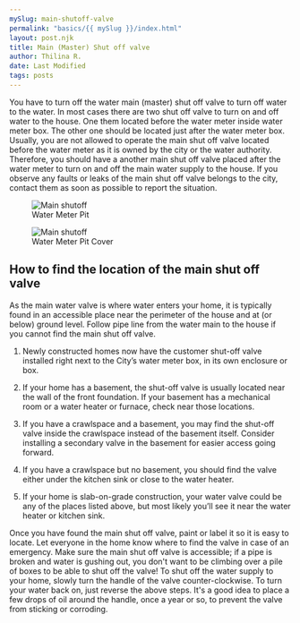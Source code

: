```yaml
---
mySlug: main-shutoff-valve
permalink: "basics/{{ mySlug }}/index.html"
layout: post.njk
title: Main (Master) Shut off valve
author: Thilina R.
date: Last Modified
tags: posts
---
```


You have to turn off the water main (master) shut off valve to turn off water to the water. In most cases there are two shut off valve to turn on and off water to the house. One them located before the water meter inside water meter box. The other one should be located just after the water meter box.
Usually, you are not allowed to operate the main shut off valve located before the water meter as it is owned by the city or the water authority. Therefore, you should have a another main shut off valve placed after the water meter to turn on and off the main water supply to the house.
If you observe any faults or leaks of the main shut off valve belongs to the city, contact them as soon as possible to report the situation.

<figure>
<img width="600" height="338" src="/assets/main-shutoff-valve/img/main-shutoff_600x338.webp" srcset="/assets/main-shutoff-valve/img/main-shutoff_360x203.webp 360w, /assets/main-shutoff-valve/img/main-shutoff_475.webp 475w, /assets/main-shutoff-valve/img/main-shutoff_600x338.webp 600w" loading="lazy" alt="Main shutoff" sizes="calc(100vw-10px)"/>
<figcaption>Water Meter Pit</figcaption>
</figure>
<figure>
<img width="600" height="323" src="/assets/main-shutoff-valve/img/open-shutoff-box_600x323.webp" srcset="/assets/main-shutoff-valve/img/open-shutoff-box_360x194.webp 360w,/assets/main-shutoff-valve/img/open-shutoff-box_600x323.webp 600w" loading="lazy" alt="Main shutoff" sizes="calc(100vw-10px)"/>
<figcaption>Water Meter Pit Cover</figcaption>
</figure>

## How to find the location of the main shut off valve

As the main water valve is where water enters your home, it is typically found in an accessible place near the perimeter of the house and at (or below) ground level. Follow pipe line from the water main to the house if you cannot find the main shut off valve.

1. Newly constructed homes now have the customer shut-off valve installed right next to the City’s water meter box, in its own enclosure or box.

2. If your home has a basement, the shut-off valve is usually located near the wall of the front foundation. If your basement has a mechanical room or a water heater or furnace, check near those locations.

3. If you have a crawlspace and a basement, you may find the shut-off valve inside the crawlspace instead of the basement itself. Consider installing a secondary valve in the basement for easier access going forward.

4. If you have a crawlspace but no basement, you should find the valve either under the kitchen sink or close to the water heater.

5. If your home is slab-on-grade construction, your water valve could be any of the places listed above, but most likely you’ll see it near the water heater or kitchen sink.

Once you have found the main shut off valve, paint or label it so it is easy to locate. Let everyone in the home know where to find the valve in case of an emergency. Make sure the main shut off valve is accessible; if a pipe is broken and water is gushing out, you don't want to be climbing over a pile of boxes to be able to shut off the valve!
To shut off the water supply to your home, slowly turn the handle of the valve counter-clockwise. To turn your water back on, just reverse the above steps. It's a good idea to place a few drops of oil around the handle, once a year or so, to prevent the valve from sticking or corroding.
